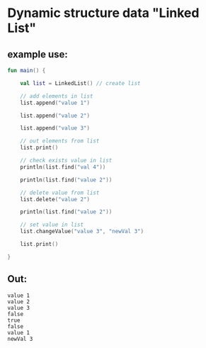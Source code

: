 <h1>Dynamic structure data "Linked List"</h1>

<h2>example use:</h2>

```kotlin
fun main() {

    val list = LinkedList() // create list

    // add elements in list
    list.append("value 1") 

    list.append("value 2")

    list.append("value 3")

    // out elements from list
    list.print()

    // check exists value in list 
    println(list.find("val 4"))

    println(list.find("value 2"))

    // delete value from list
    list.delete("value 2")

    println(list.find("value 2"))

    // set value in list 
    list.changeValue("value 3", "newVal 3")

    list.print()

}
```

<h2>Out:</h2>

```console
value 1
value 2
value 3
false
true
false
value 1
newVal 3
```